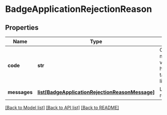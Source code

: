 # BadgeApplicationRejectionReason

## Properties
Name | Type | Description | Notes
------------ | ------------- | ------------- | -------------
**code** | **str** | Code corresponding to the message. For more information visit &lt;a href&#x3D;\&quot;/badge/#6\&quot; target&#x3D;\&quot;_blank\&quot;&gt;the list of available codes&lt;/a&gt;. | 
**messages** | [**list[BadgeApplicationRejectionReasonMessage]**](BadgeApplicationRejectionReasonMessage.md) | List of messages with rejection reasons. | 

[[Back to Model list]](../README.md#documentation-for-models) [[Back to API list]](../README.md#documentation-for-api-endpoints) [[Back to README]](../README.md)


